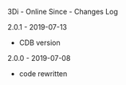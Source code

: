 3Di - Online Since - Changes Log

2.0.1 - 2019-07-13
 - CDB version


2.0.0 - 2019-07-08
 - code rewritten
